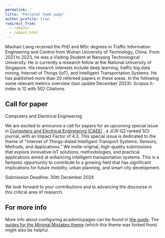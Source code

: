 ```yaml
---
permalink: /
title: "Personal home page"
author_profile: true
redirect_from: 
  - /about/
  - /about.html
---
```


Maohan Liang received the PhD and MSc degrees in Traffic Information Engineering and Control from Wuhan University of Technology, China. From 2021 to 2023, he was a Visiting Student at Nanyang Technological University. He is currently a research fellow at the National University of Singapore. His research interests include deep learning, traffic big data mining, Internet of Things (IoT), and Intelligent Transportation Systems. He has published more than 20 refereed papers in these areas. In the following some relevant metrics overview (last update December 2023): Scopus h-index is 12 with 502 Citations.


Call for paper
------
Computers and Electrical Engineering

We are excited to announce a call for papers for an upcoming special issue in [Computers and Electrical Engineering (CAEE)]([https://academicpages.github.io/markdown/](https://www.sciencedirect.com/journal/computers-and-electrical-engineering/about/call-for-papers)) , a JCR-Q2 ranked SCI journal, with an Impact Factor of 4.3. This special issue is dedicated to the theme of "Internet of Things-Aided Intelligent Transport Systems: Sensors, Methods, and Applications." We invite original, high-quality submissions that explore innovative IoT solutions, methodologies, and practical applications aimed at enhancing intelligent transportation systems. This is a fantastic opportunity to contribute to a growing field that has significant implications for future mobility, urban planning, and smart city development.

Submission Deadline: 30th December 2024

We look forward to your contributions and to advancing the discourse in this critical area of research.

For more info
------
More info about configuring academicpages can be found in [the guide](https://academicpages.github.io/markdown/). The [guides for the Minimal Mistakes theme](https://mmistakes.github.io/minimal-mistakes/docs/configuration/) (which this theme was forked from) might also be helpful.
